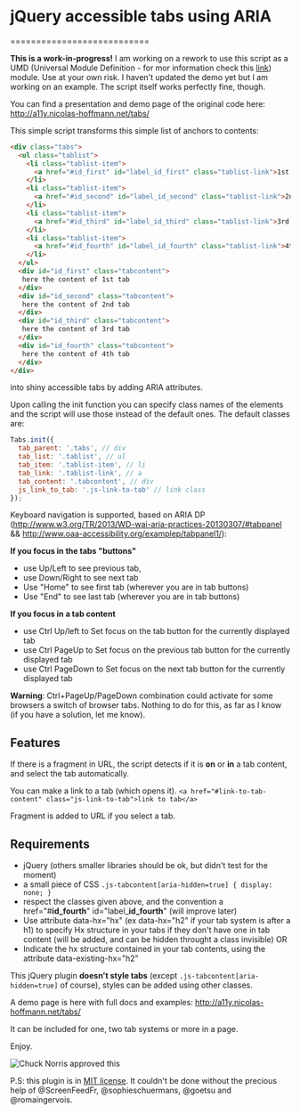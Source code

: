 # jQuery accessible tabs using ARIA
===========================

__This is a work-in-progress!__
I am working on a rework to use this script as a UMD (Universal Module Definition - for mor information check this [link](http://davidbcalhoun.com/2014/what-is-amd-commonjs-and-umd/ "What Is AMD, CommonJS, and UMD? by David Calhoun")) module.
Use at your own risk.
I haven't updated the demo yet but I am working on an example.
The script itself works perfectly fine, though.

You can find a presentation and demo page of the original code here: http://a11y.nicolas-hoffmann.net/tabs/

This simple script transforms this simple list of anchors to contents:

```html
<div class="tabs">
  <ul class="tablist">
    <li class="tablist-item">
      <a href="#id_first" id="label_id_first" class="tablist-link">1st tab</a>
    </li>
    <li class="tablist-item">
      <a href="#id_second" id="label_id_second" class="tablist-link">2nd tab</a>
    </li>
    <li class="tablist-item">
      <a href="#id_third" id="label_id_third" class="tablist-link">3rd tab</a>
    </li>
    <li class="tablist-item">
      <a href="#id_fourth" id="label_id_fourth" class="tablist-link">4th tab</a>
    </li>
  </ul>
  <div id="id_first" class="tabcontent">
   here the content of 1st tab
  </div>
  <div id="id_second" class="tabcontent">
   here the content of 2nd tab
  </div>
  <div id="id_third" class="tabcontent">
   here the content of 3rd tab
  </div>
  <div id="id_fourth" class="tabcontent">
   here the content of 4th tab
  </div>
</div>
```
into shiny accessible tabs by adding ARIA attributes.

Upon calling the init function you can specify class names of the elements and the script will use those instead of the default ones.
The default classes are:

```javascript
Tabs.init({
  tab_parent: '.tabs', // div
  tab_list: '.tablist', // ul
  tab_item: '.tablist-item', // li
  tab_link: '.tablist-link', // a
  tab_content: '.tabcontent', // div
  js_link_to_tab: '.js-link-to-tab' // link class
});
```

Keyboard navigation is supported, based on ARIA DP (http://www.w3.org/TR/2013/WD-wai-aria-practices-20130307/#tabpanel && http://www.oaa-accessibility.org/examplep/tabpanel1/):

__If you focus in the tabs "buttons"__
- use Up/Left to see previous tab,
- use Down/Right to see next tab
- Use "Home" to see first tab (wherever you are in tab buttons)
- Use "End" to see last tab (wherever you are in tab buttons)

__If you focus in a tab content__
- use Ctrl Up/left to Set focus on the tab button for the currently displayed tab
- use Ctrl PageUp to Set focus on the previous tab button for the currently displayed tab
- use Ctrl PageDown to Set focus on the next tab button for the currently displayed tab

__Warning__: Ctrl+PageUp/PageDown combination could activate for some browsers a switch of browser tabs. Nothing to do for this, as far as I know (if you have a solution, let me know).

## Features

If there is a fragment in URL, the script detects if it is **on** or **in** a tab content, and select the tab automatically.

You can make a link to a tab (which opens it). ```<a href="#link-to-tab-content" class="js-link-to-tab">link to tab</a>```

Fragment is added to URL if you select a tab.

## Requirements

- jQuery (others smaller libraries should be ok, but didn't test for the moment)
- a small piece of CSS `` .js-tabcontent[aria-hidden=true] { display: none; } ``
- respect the classes given above, and the convention a href="#**id_fourth**" id="label&#95;**id_fourth**" (will improve later)
- Use attribute data-hx="hx" (ex data-hx="h2" if your tab system is after a h1) to specify Hx structure in your tabs if they don't have one in tab content (will be added, and can be hidden throught a class invisible) OR
- Indicate the hx structure contained in your tab contents, using the attribute data-existing-hx="h2"

This jQuery plugin __doesn't style tabs__ (except ``.js-tabcontent[aria-hidden=true]`` of course), styles can be added using other classes.

A demo page is here with full docs and examples: http://a11y.nicolas-hoffmann.net/tabs/

It can be included for one, two tab systems or more in a page.

Enjoy.

<img src="http://www.nicolas-hoffmann.net/bordel/chuck-norris1.jpg" alt="Chuck Norris approved this" />

P.S: this plugin is in [MIT license](https://github.com/nico3333fr/jquery-accessible-tabs-aria/blob/master/LICENSE). It couldn't be done without the precious help of @ScreenFeedFr, @sophieschuermans, @goetsu and @romaingervois.
